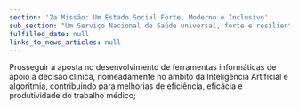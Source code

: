 ```yaml
---
section: '2a Missão: Um Estado Social Forte, Moderno e Inclusivo'
sub_section: "Um Serviço Nacional de Saúde universal, forte e resiliente"
fulfilled_date: null
links_to_news_articles: null
---
```


Prosseguir a aposta no desenvolvimento de ferramentas informáticas de apoio à decisão clínica, nomeadamente no âmbito da Inteligência Artificial e algoritmia, contribuindo para melhorias de eficiência, eficácia e produtividade do trabalho médico;